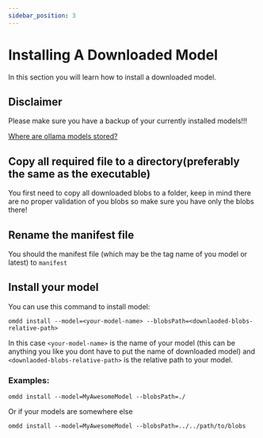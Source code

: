 ```yaml
---
sidebar_position: 3
---
```


# Installing A Downloaded Model

In this section you will learn how to install a downloaded model.

## Disclaimer

Please make sure you have a backup of your currently installed models!!!

[Where are ollama models stored?](https://github.com/ollama/ollama/blob/main/docs/faq.md#where-are-models-stored)

## Copy all required file to a directory(preferably the same as the executable)

You first need to copy all downloaded blobs to a folder, keep in mind there are no proper validation of you blobs so
make sure you have only the blobs there!

## Rename the manifest file

You should the manifest file (which may be the tag name of you model or latest) to `manifest`

## Install your model

You can use this command to install model:

```shell
omdd install --model=<your-model-name> --blobsPath=<downlaoded-blobs-relative-path>
```

In this case `<your-model-name>` is the name of your model (this can be anything you like you dont have to put the name
of downloaded model) and `<downlaoded-blobs-relative-path>` is the relative path to your model.

### Examples:

```shell
omdd install --model=MyAwesomeModel --blobsPath=./
```

Or if your models are somewhere else

```shell
omdd install --model=MyAwesomeModel --blobsPath=../../path/to/blobs
```

